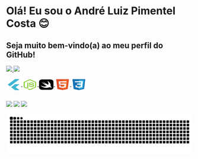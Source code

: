 # Olá! Eu sou o André Luiz Pimentel Costa 😊
## Seja muito bem-vindo(a) ao meu perfil do GitHub!
 <div>
  <a href="https://github.com/andrepimc">
  <img height="180em" src="https://github-readme-stats.vercel.app/api?username=andrepimc&show_icons=true&theme=dracula&include_all_commits=true&count_private=true"/>
  <img height="180em" src="https://github-readme-stats.vercel.app/api/top-langs/?username=andrepimc&layout=compact&langs_count=16&theme=dracula"/>
<div>
<div style="display: inline_block"><br>
  <img align="center" alt="André-Flutter" height="30" width="40" src="https://raw.githubusercontent.com/devicons/devicon/master/icons/flutter/flutter-plain.svg">
  <img align="center" alt="André-Node" height="30" width="40" src="https://raw.githubusercontent.com/devicons/devicon/master/icons/nodejs/nodejs-plain.svg">
  <img align="center" alt="André-Swift" height="30" width="40" src="https://raw.githubusercontent.com/devicons/devicon/master/icons/swift/swift-plain.svg">
  <img align="center" alt="André-HTML" height="30" width="40" src="https://raw.githubusercontent.com/devicons/devicon/master/icons/html5/html5-original.svg">
  <img align="center" alt="André-CSS" height="30" width="40" src="https://raw.githubusercontent.com/devicons/devicon/master/icons/css3/css3-original.svg">
</div>
  
  ##
 
<div> 
  <a href="https://instagram.com/andre.pimentel" target="_blank"><img src="https://img.shields.io/badge/-Instagram-%23E4405F?style=for-the-badge&logo=instagram&logoColor=white" target="_blank"></a>
  <a href = "mailto: andrepc690@gmail.com"><img src="https://img.shields.io/badge/-Gmail-%23333?style=for-the-badge&logo=gmail&logoColor=white" target="_blank"></a>
  <a href="https://www.linkedin.com/in/andr%C3%A9-luiz-pimentel-costa-023b771a5/" target="_blank"><img src="https://img.shields.io/badge/-LinkedIn-%230077B5?style=for-the-badge&logo=linkedin&logoColor=white" target="_blank"></a> 
 
  ![Snake animation](https://github.com/andrepimc/andrepimc/blob/output/github-contribution-grid-snake.svg)
 
</div>



 




<!--
**andrepimc/andrepimc** is a ✨ _special_ ✨ repository because its `README.md` (this file) appears on your GitHub profile.

Here are some ideas to get you started:

- 🔭 I’m currently working on ...
- 🌱 I’m currently learning ...
- 👯 I’m looking to collaborate on ...
- 🤔 I’m looking for help with ...
- 💬 Ask me about ...
- 📫 How to reach me: ...
- 😄 Pronouns: ...
- ⚡ Fun fact: ...
-->
